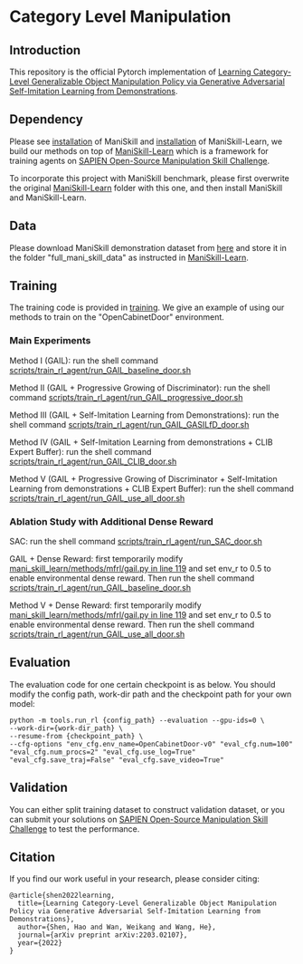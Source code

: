 # Category Level Manipulation

## Introduction

This repository is the official Pytorch implementation of [Learning Category-Level Generalizable Object Manipulation Policy via Generative Adversarial Self-Imitation Learning from Demonstrations](https://arxiv.org/abs/2203.02107).

## Dependency

Please see [installation](https://github.com/haosulab/ManiSkill#installation) of ManiSkill and [installation](https://github.com/haosulab/ManiSkill-Learn#installation) of ManiSkill-Learn, we build our methods on top of [ManiSkill-Learn](https://github.com/haosulab/ManiSkill-Learn) which is a framework for training agents on [SAPIEN Open-Source Manipulation Skill Challenge](https://sapien.ucsd.edu/challenges/maniskill2021/).

To incorporate this project with ManiSkill benchmark, please first overwrite the original [ManiSkill-Learn](https://github.com/haosulab/ManiSkill-Learn) folder with this one, and then install ManiSkill and ManiSkill-Learn.

## Data

Please download ManiSkill demonstration dataset from [here](https://github.com/haosulab/ManiSkill) and store it in the folder "full_mani_skill_data" as instructed in [ManiSkill-Learn](https://github.com/haosulab/ManiSkill-Learn).


## Training

The training code is provided in [training](training). We give an example of using our methods to train on the "OpenCabinetDoor" environment.

### Main Experiments

Method I (GAIL): run the shell command [scripts/train_rl_agent/run_GAIL_baseline_door.sh](scripts/train_rl_agent/run_GAIL_baseline_door.sh)

Method II (GAIL + Progressive Growing of Discriminator): run the shell command [scripts/train_rl_agent/run_GAIL_progressive_door.sh](scripts/train_rl_agent/run_GAIL_progressive_door.sh)

Method III (GAIL + Self-Imitation Learning from Demonstrations): run the shell command [scripts/train_rl_agent/run_GAIL_GASILfD_door.sh](scripts/train_rl_agent/run_GAIL_GASILfD_door.sh)

Method IV (GAIL + Self-Imitation Learning from demonstrations + CLIB Expert Buffer): run the shell command [scripts/train_rl_agent/run_GAIL_CLIB_door.sh](scripts/train_rl_agent/run_GAIL_CLIB_door.sh)

Method V (GAIL + Progressive Growing of Discriminator + Self-Imitation Learning from demonstrations + CLIB Expert Buffer): run the shell command [scripts/train_rl_agent/run_GAIL_use_all_door.sh](scripts/train_rl_agent/run_GAIL_use_all_door.sh)

### Ablation Study with Additional Dense Reward

SAC: run the shell command [scripts/train_rl_agent/run_SAC_door.sh](scripts/train_rl_agent/run_SAC_door.sh)

GAIL + Dense Reward: first temporarily modify [mani_skill_learn/methods/mfrl/gail.py in line 119](https://github.com/wkwan7/Category_Level_Manipulation/blob/da0c446188de6c3717a038687ca2f594d71a12c6/mani_skill_learn/methods/mfrl/gail.py#L119) and set env_r to 0.5 to enable environmental dense reward. Then run the shell command [scripts/train_rl_agent/run_GAIL_baseline_door.sh](scripts/train_rl_agent/run_GAIL_baseline_door.sh)

Method V + Dense Reward: first temporarily modify [mani_skill_learn/methods/mfrl/gail.py in line 119](https://github.com/wkwan7/Category_Level_Manipulation/blob/da0c446188de6c3717a038687ca2f594d71a12c6/mani_skill_learn/methods/mfrl/gail.py#L119) and set env_r to 0.5 to enable environmental dense reward. Then run the shell command [scripts/train_rl_agent/run_GAIL_use_all_door.sh](scripts/train_rl_agent/run_GAIL_use_all_door.sh)


## Evaluation

The evaluation code for one certain checkpoint is as below. You should modify the config path, work-dir path and the checkpoint path for your own model:
```
python -m tools.run_rl {config_path} --evaluation --gpu-ids=0 \
--work-dir={work-dir_path} \
--resume-from {checkpoint_path} \
--cfg-options "env_cfg.env_name=OpenCabinetDoor-v0" "eval_cfg.num=100" "eval_cfg.num_procs=2" "eval_cfg.use_log=True" "eval_cfg.save_traj=False" "eval_cfg.save_video=True"
```


## Validation

You can either split training dataset to construct validation dataset, or you can submit your solutions on [SAPIEN Open-Source Manipulation Skill Challenge](https://sapien.ucsd.edu/challenges/maniskill2021/) to test the performance.

## Citation

If you find our work useful in your research, please consider citing:
```
@article{shen2022learning,
  title={Learning Category-Level Generalizable Object Manipulation Policy via Generative Adversarial Self-Imitation Learning from Demonstrations},
  author={Shen, Hao and Wan, Weikang and Wang, He},
  journal={arXiv preprint arXiv:2203.02107},
  year={2022}
}
```